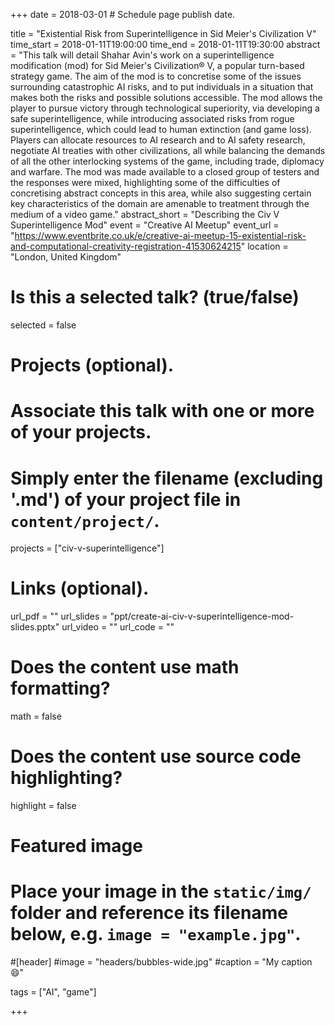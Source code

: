 +++
date = 2018-03-01 # Schedule page publish date.

title = "Existential Risk from Superintelligence in Sid Meier's Civilization V"
time_start = 2018-01-11T19:00:00
time_end = 2018-01-11T19:30:00
abstract = "This talk will detail Shahar Avin's work on a superintelligence modification (mod) for Sid Meier's Civilization® V, a popular turn-based strategy game. The aim of the mod is to concretise some of the issues surrounding catastrophic AI risks, and to put individuals in a situation that makes both the risks and possible solutions accessible. The mod allows the player to pursue victory through technological superiority, via developing a safe superintelligence, while introducing associated risks from rogue superintelligence, which could lead to human extinction (and game loss). Players can allocate resources to AI research and to AI safety research, negotiate AI treaties with other civilizations, all while balancing the demands of all the other interlocking systems of the game, including trade, diplomacy and warfare. The mod was made available to a closed group of testers and the responses were mixed, highlighting some of the difficulties of concretising abstract concepts in this area, while also suggesting certain key characteristics of the domain are amenable to treatment through the medium of a video game."
abstract_short = "Describing the Civ V Superintelligence Mod"
event = "Creative AI Meetup"
event_url = "https://www.eventbrite.co.uk/e/creative-ai-meetup-15-existential-risk-and-computational-creativity-registration-41530624215"
location = "London, United Kingdom"

# Is this a selected talk? (true/false)
selected = false

# Projects (optional).
#   Associate this talk with one or more of your projects.
#   Simply enter the filename (excluding '.md') of your project file in `content/project/`.
projects = ["civ-v-superintelligence"]

# Links (optional).
url_pdf = ""
url_slides = "ppt/create-ai-civ-v-superintelligence-mod-slides.pptx"
url_video = ""
url_code = ""

# Does the content use math formatting?
math = false

# Does the content use source code highlighting?
highlight = false

# Featured image
# Place your image in the `static/img/` folder and reference its filename below, e.g. `image = "example.jpg"`.
#[header]
#image = "headers/bubbles-wide.jpg"
#caption = "My caption :smile:"

tags = ["AI", "game"]

+++
